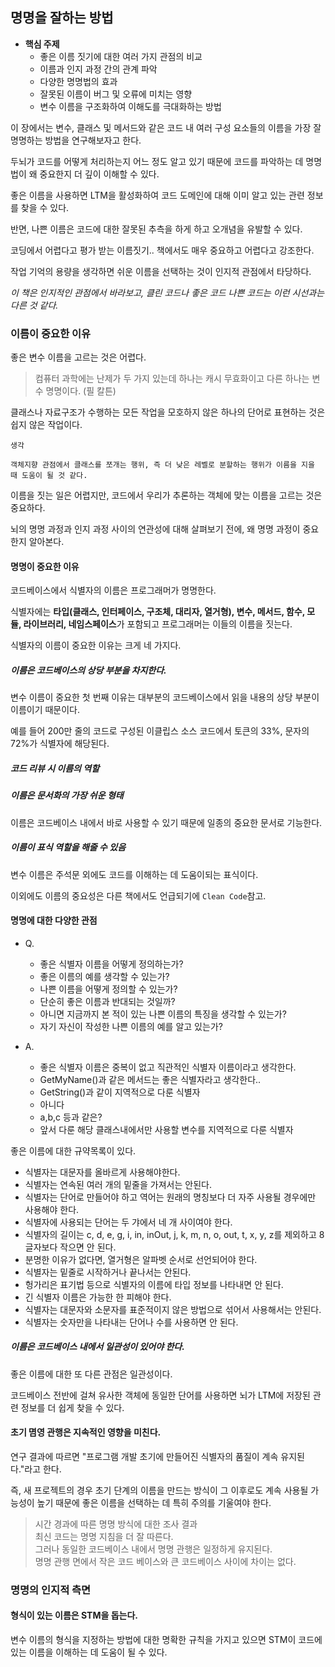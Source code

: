 ## 명명을 잘하는 방법

- **핵심 주제**
  - 좋은 이름 짓기에 대한 여러 가지 관점의 비교
  - 이름과 인지 과정 간의 관계 파악
  - 다양한 명명법의 효과
  - 잘못된 이름이 버그 및 오류에 미치는 영향
  - 변수 이름을 구조화하여 이해도를 극대화하는 방법

이 장에서는 변수, 클래스 및 메서드와 같은 코드 내 여러 구성 요소들의 이름을 가장 잘 명명하는 방법을 연구해보자고 한다.

두뇌가 코드를 어떻게 처리하는지 어느 정도 알고 있기 때문에 코드를 파악하는 데 명명법이 왜 중요한지 더 깊이 이해할 수 있다.

좋은 이름을 사용하면 LTM을 활성화하여 코드 도메인에 대해 이미 알고 있는 관련 정보를 찾을 수 있다.

반면, 나쁜 이름은 코드에 대한 잘못된 추측을 하게 하고 오개념을 유발할 수 있다.

코딩에서 어렵다고 평가 받는 이름짓기.. 책에서도 매우 중요하고 어렵다고 강조한다.

작업 기억의 용량을 생각하면 쉬운 이름을 선택하는 것이 인지적 관점에서 타당하다.

*이 책은 인지적인 관점에서 바라보고, 클린 코드나 좋은 코드 나쁜 코드는 이런 시선과는 다른 것 같다.*

### 이름이 중요한 이유

좋은 변수 이름을 고르는 것은 어렵다.

> 컴퓨터 과학에는 난제가 두 가지 있는데 하나는 캐시 무효화이고 다른 하나는 변수 명명이다. (필 칼튼)

클래스나 자료구조가 수행하는 모든 작업을 모호하지 않은 하나의 단어로 표현하는 것은 쉽지 않은 작업이다.

```
생각

객체지향 관점에서 클래스를 쪼개는 행위, 즉 더 낮은 레벨로 분할하는 행위가 이름을 지을 때 도움이 될 것 같다.
```

이름을 짓는 일은 어렵지만, 코드에서 우리가 추론하는 객체에 맞는 이름을 고르는 것은 중요하다.

뇌의 명명 과정과 인지 과정 사이의 연관성에 대해 살펴보기 전에, 왜 명명 과정이 중요한지 알아본다.

#### 명명이 중요한 이유

코드베이스에서 식별자의 이름은 프로그래머가 명명한다.

식별자에는 **타입(클래스, 인터페이스, 구조체, 대리자, 열거형), 변수, 메서드, 함수, 모듈, 라이브러리, 네임스페이스**가 포함되고 프로그래머는 이들의 이름을 짓는다.

식별자의 이름이 중요한 이유는 크게 네 가지다.

##### 이름은 코드베이스의 상당 부분을 차지한다.

변수 이름이 중요한 첫 번째 이유는 대부분의 코드베이스에서 읽을 내용의 상당 부분이 이름이기 때문이다.

예를 들어 200만 줄의 코드로 구성된 이클립스 소스 코드에서 토큰의 33%, 문자의 72%가 식별자에 해당된다.

##### 코드 리뷰 시 이름의 역할

##### 이름은 문서화의 가장 쉬운 형태

이름은 코드베이스 내에서 바로 사용할 수 있기 때문에 일종의 중요한 문서로 기능한다.

##### 이름이 표식 역할을 해줄 수 있음

변수 이름은 주석문 외에도 코드를 이해하는 데 도움이되는 표식이다.

이외에도 이름의 중요성은 다른 책에서도 언급되기에 `Clean Code`참고.

#### 명명에 대한 다양한 관점

- Q. 
  - 좋은 식별자 이름을 어떻게 정의하는가?
  - 좋은 이름의 예를 생각할 수 있는가?
  - 나쁜 이름을 어떻게 정의할 수 있는가?
  - 단순히 좋은 이름과 반대되는 것일까?
  - 아니면 지금까지 본 적이 있는 나쁜 이름의 특징을 생각할 수 있는가?
  - 자기 자신이 작성한 나쁜 이름의 예를 알고 있는가?

- A.
  - 좋은 식별자 이름은 중복이 없고 직관적인 식별자 이름이라고 생각한다.
  - GetMyName()과 같은 메서드는 좋은 식별자라고 생각한다..
  - GetString()과 같이 지역적으로 다룬 식별자
  - 아니다
  - a,b,c 등과 같은?
  - 앞서 다룬 해당 클래스내에서만 사용할 변수를 지역적으로 다룬 식별자

좋은 이름에 대한 규약목록이 있다.

- 식별자는 대문자를 올바르게 사용해야한다.
- 식별자는 연속된 여러 개의 밑줄을 가져서는 안된다.
- 식별자는 단어로 만들어야 하고 역어는 원래의 명칭보다 더 자주 사용될 경우에만 사용해야 한다.
- 식별자에 사용되는 단어는 두 갸에서 네 개 사이여야 한다.
- 식별자의 길이는 c, d, e, g, i, in, inOut, j, k, m, n, o, out, t, x, y, z를 제외하고 8글자보다 작으면 안 된다.
- 분명한 이유가 없다면, 열거형은 알파벳 순서로 선언되어야 한다.
- 식별자는 밑줄로 시작하거나 끝나서는 안된다.
- 헝가리은 표기법 등으로 식별자의 이름에 타입 정보를 나타내면 안 된다.
- 긴 식별자 이름은 가능한 한 피해야 한다.
- 식별자는 대문자와 소문자를 표준적이지 않은 방법으로 섞어서 사용해서는 안된다.
- 식별자는 숫자만을 나타내는 단어나 수를 사용하면 안 된다.

##### 이름은 코드베이스 내에서 일관성이 있어야 한다.

좋은 이름에 대한 또 다른 관점은 일관성이다.

코드베이스 전반에 걸쳐 유사한 객체에 동일한 단어를 사용하면 뇌가 LTM에 저장된 관련 정보를 더 쉽게 찾을 수 있다.

#### 초기 몀영 관행은 지속적인 영향을 미친다.

연구 결과에 따르면 "프로그램 개발 초기에 만들어진 식별자의 품질이 계속 유지된다."라고 한다.

즉, 새 프로젝트의 경우 초기 단계의 이름을 만드는 방식이 그 이후로도 계속 사용될 가능성이 높기 때문에 좋은 이름을 선택하는 데 특히 주의를 기울여야 한다.

> 시간 경과에 따른 명명 방식에 대한 조사 결과  
> 최신 코드는 명명 지침을 더 잘 따른다.  
> 그러나 동일한 코드베이스 내에서 명명 관행은 일정하게 유지된다.  
> 명명 관행 면에서 작은 코드 베이스와 큰 코드베이스 사이에 차이는 없다.

### 명명의 인지적 측면

#### 형식이 있는 이름은 STM을 돕는다.

변수 이름의 형식을 지정하는 방법에 대한 명확한 규칙을 가지고 있으면 STM이 코드에 있는 이름을 이해하는 데 도움이 될 수 있다.

